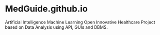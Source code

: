 # MedGuide.github.io
Artificial Intelligence Machine Learning Open Innovative Healthcare Project based on Data Analysis using API, GUIs and DBMS.
